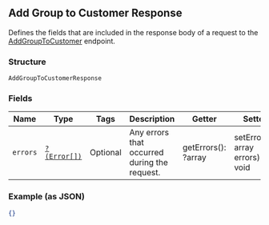 ## Add Group to Customer Response

Defines the fields that are included in the response body of
a request to the [AddGroupToCustomer](#endpoint-addgrouptocustomer) endpoint.

### Structure

`AddGroupToCustomerResponse`

### Fields

| Name | Type | Tags | Description | Getter | Setter |
|  --- | --- | --- | --- | --- | --- |
| `errors` | [`?(Error[])`](/doc/models/error.md) | Optional | Any errors that occurred during the request. | getErrors(): ?array | setErrors(?array errors): void |

### Example (as JSON)

```json
{}
```

